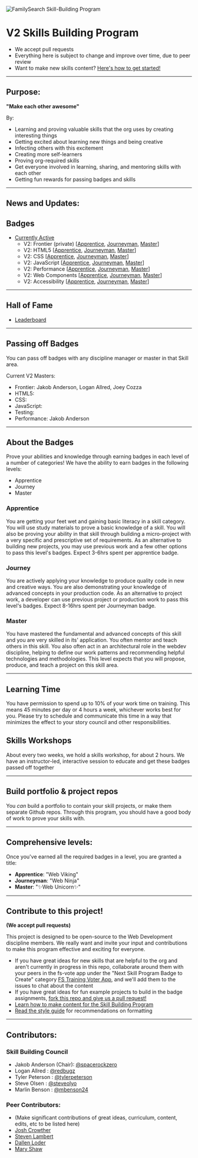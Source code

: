 ![FamilySearch Skill-Building Program](https://edge.fscdn.org/assets/img/theme-engage/assets/images/tree-logotype-1x-94806fd4d3214ea1ab7ce7eac7310d2c.png "FamilySearch Skill-Building Program")

V2 Skills Building Program
==========================

- We accept pull requests
- Everything here is subject to change and improve over time, due to peer review
- Want to make new skills content? [Here's how to get started!](https://github.com/fs-webdev/skill-building-program/blob/master/how-to-make-content.md)


-----


## Purpose:
**"Make each other awesome"**

By:

  - Learning and proving valuable skills that the org uses by creating
interesting things
  - Getting excited about learning new things and being creative
  - Infecting others with this excitement
  - Creating more self-learners
  - Proving org-required skills
  - Get everyone involved in learning, sharing, and mentoring skills with each
other
  - Getting fun rewards for passing badges and skills


-----

## News and Updates:

## Badges
- [Currently Active](https://github.com/fs-webdev/skill-building-program/blob/master/badges-active/ "Currently Active Badges")
  - V2: Frontier (private)
  [[Apprentice](https://almtools.ldschurch.org/fhconfluence/display/WD/V2+Frontier+-+Apprentice),
  [Journeyman](https://almtools.ldschurch.org/fhconfluence/display/WD/V2+Frontier+-+Journeyman),
  [Master](https://almtools.ldschurch.org/fhconfluence/display/WD/V2+Frontier+-+Master)]
  - V2: HTML5
  [[Apprentice](https://github.com/fs-webdev/skill-building-program/blob/master/badges-active/html/apprentice.md),
  [Journeyman](https://github.com/fs-webdev/skill-building-program/blob/master/badges-active/html/journeyman.md),
  [Master](https://github.com/fs-webdev/skill-building-program/blob/master/badges-active/html/master.md)]
  - V2: CSS
  [[Apprentice](https://github.com/fs-webdev/skill-building-program/blob/master/badges-active/css/apprentice.md),
  [Journeyman](https://github.com/fs-webdev/skill-building-program/blob/master/badges-active/css/journeyman.md),
  [Master](https://github.com/fs-webdev/skill-building-program/blob/master/badges-active/css/master.md)]
  - V2: JavaScript
  [[Apprentice](https://github.com/fs-webdev/skill-building-program/blob/master/badges-active/javascript/apprentice.md),
  [Journeyman](https://github.com/fs-webdev/skill-building-program/blob/master/badges-active/javascript/journeyman.md),
  [Master](https://github.com/fs-webdev/skill-building-program/blob/master/badges-active/javascript/master.md)]
  - V2: Performance
  [[Apprentice](https://github.com/fs-webdev/skill-building-program/blob/master/badges-active/performance/apprentice.md),
  [Journeyman](https://github.com/fs-webdev/skill-building-program/blob/master/badges-active/performance/journeyman.md),
  [Master](https://github.com/fs-webdev/skill-building-program/blob/master/badges-active/performance/master.md)]
  - V2: Web Components
  [[Apprentice](https://github.com/fs-webdev/skill-building-program/blob/master/badges-active/web-components/apprentice.md),
  [Journeyman](https://github.com/fs-webdev/skill-building-program/blob/master/badges-active/web-components/journeyman.md),
  [Master](https://github.com/fs-webdev/skill-building-program/blob/master/badges-active/web-components/master.md)]
  - V2: Accessibility
  [[Apprentice](https://github.com/fs-webdev/skill-building-program/blob/master/badges-active/accessibility/apprentice.md),
  [Journeyman](https://github.com/fs-webdev/skill-building-program/blob/master/badges-active/accessibility/journeyman.md),
  [Master](https://github.com/fs-webdev/skill-building-program/blob/master/badges-active/accessibility/master.md)]



-----
<!-- Insert newest badges into table below. Newest on left, up to 5 at once -->
<!-- ## Newest Active Badges
[Performance Journeyman](https://github.com/fs-webdev/skill-building-program/blob/master/badges-active/performance/journeyman.md) | [Performance Apprentice](https://github.com/fs-webdev/skill-building-program/blob/master/badges-active/performance/apprentice.md)
----------------------------------------------------------------- | -----------------------------------------------------------------
![Performance Journeyman Badge Image](img/badges/perf-journeyman-md.png "Performance Apprentice Badge Image") | ![Performance Apprentice Badge Image](img/badges/perf-apprentice-md.png "Performance Apprentice Badge Image")


-----
-->


## Hall of Fame
- [Leaderboard](https://github.com/fs-webdev/skill-building-program/issues/38 "Hall of Fame Leaderboard")


-----

## Passing off Badges
You can pass off badges with any discipline manager or master in that Skill area.

Current V2 Masters:
- Frontier: Jakob Anderson, Logan Allred, Joey Cozza
- HTML5:
- CSS:
- JavaScript:
- Testing:
- Performance: Jakob Anderson


-----


## About the Badges

Prove your abilities and knowledge through earning badges in each level of a
number of categories!
We have the ability to earn badges in the following levels:

- Apprentice
- Journey
- Master

### Apprentice
You are getting your feet wet and gaining basic literacy in a skill category. You will use study materials to prove a basic knowledge of a skill. You will also be proving your ability in that skill through building a micro-project with a very specific and prescriptive set of requirements. As an alternative to building new projects, you may use previous work and a few other options to pass this level's badges. Expect 3-6hrs spent per apprentice badge.

### Journey
You are actively applying your knowledge to produce quality code in new and creative ways. You are also demonstrating your knowledge of advanced concepts in your production code. As an alternative to project work, a developer can use previous project or production work to pass this level's badges. Expect 8-16hrs spent per Journeyman badge.

### Master
You have mastered the fundamental and advanced concepts of this skill and you are very skilled in its' application. You often mentor and teach others in this skill. You also often act in an architectural role in the webdev discipline, helping to define our work patterns and recommending helpful technologies and methodologies. This level expects that you will propose, produce, and teach a project on this skill area.


-----


## Learning Time
You have permission to spend up to 10% of your work time on training. This means 45 minutes per day or 4 hours a week, whichever works best for you. Please try to schedule and communicate this time in a way that minimizes the effect to your story council and other responsibilities.


## Skills Workshops
About every two weeks, we hold a skills workshop, for about 2 hours. We have an instructor-led, interactive session to educate and get these badges passed off together

-----


## Build portfolio & project repos
You *can* build a portfolio to contain your skill projects, or make them separate Github repos. Through this program, you should have a good body of work to prove your skills with.


-----


## Comprehensive levels:
Once you've earned all the required badges in a level, you are granted a title:

- **Apprentice**: "Web Viking"
- **Journeyman**: "Web Ninja"
- **Master**:     ":sparkles:Web Unicorn:sparkles:"


-----

## Contribute to this project!
**(We accept pull requests)**

This project is designed to be open-source to the Web Development discipline
members. We really want and invite your input and contributions to make this
program effective and exciting for everyone.

- If you have great ideas for new
skills that are helpful to the org and aren't currently in progress in this
repo, collaborate around them with your peers in the fs-vote app under the "Next Skill Program Badge to Create" category [FS Training Voter App](https://fs-vote.herokuapp.com/?cat=next-skill-badge), and we'll add them to the issues to chat about the content
- If you have great ideas for fun example projects to build in the badge
assignments, [fork this repo and give us a pull request!](https://github.com/fs-webdev/skill-building-program/fork "Fork this repo")
- [Learn how to make content for the Skill Building Program](https://github.com/fs-webdev/skill-building-program/blob/master/how-to-make-content.md)
- [Read the style guide](https://github.com/fs-webdev/skill-building-program/blob/master/style-guide.md "Style Guide") for recommendations on formatting


-----


## Contributors:

### Skill Building Council
- Jakob Anderson (Chair): [@spacerockzero](https://github.com/spacerockzero)
- Logan Allred : [@redbugz](https://github.com/redbugz)
- Tyler Peterson : [@tylerpeterson](https://github.com/tylerpeterson)
- Steve Olsen : [@steveolyo](https://github.com/steveolyo)
- Marlin Benson : [@mbenson24](https://github.com/mbenson24)

### Peer Contributors:
- (Make significant contributions of great ideas, curriculum, content, edits,
etc to be listed here)
- [Josh Crowther](https://github.com/jshcrowthe)
- [Steven Lambert](https://github.com/straker)
- [Dallen Loder](https://github.com/dllndv)
- [Mary Shaw](https://github.com/marybeshaw)
